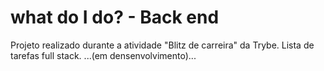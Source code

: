 # what do I do? - Back end
Projeto realizado durante a atividade "Blitz de carreira" da Trybe. Lista de tarefas full stack.
...(em densenvolvimento)...
